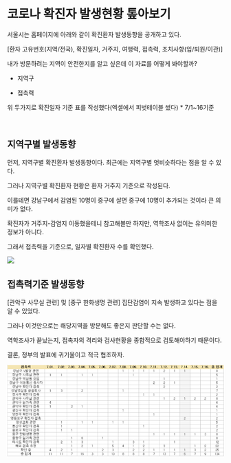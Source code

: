 # 코로나 확진자 발생현황 톺아보기

서울시는 홈페이지에 아래와 같이 확진환자 발생동향을 공개하고 있다.

[환자 고유번호(지역/전국), 확진일자, 거주지, 여행력, 접촉력, 조치사항(입/퇴원/이관)]

내가 방문하려는 지역이 안전한지를 알고 싶은데 이 자료를 어떻게 봐야할까?

- 지역구

- 접촉력

위 두가지로 확진일자 기준 표를 작성했다(엑셀에서 피벗테이블 썼다) * 7/1~16기준

​
## 지역구별 발생동향

먼저, 지역구별 확진환자 발생동향이다. 최근에는 지역구별 엇비슷하다는 점을 알 수 있다.

그러나 지역구별 확진환자 현황은 환자 거주지 기준으로 작성된다. 

이를테면 강남구에서 감염된 10명이 중구에 살면 중구에 10명이 추가되는 것이라 큰 의미가 없다.

확진자가 거주지-감염지 이동했을테니 참고해볼만 하지만, 역학조사 없이는 유의미한 정보가 아니다.

그래서 접촉력을 기준으로, 일자별 확진환자 수를 확인했다.

![](../img/corona.jpc)


## 접촉력기준 발생동향

[관악구 사무실 관련] 및 [중구 한화생명 관련] 집단감염이 지속 발생하고 있다는 점을 알 수 있었다.

그러나 이것만으로는 해당지역을 방문해도 좋은지 판단할 수는 없다.

역학조사가 끝났는지, 접촉자의 격리와 검사현황을 종합적으로 검토해야하기 때문이다.

결론, 정부의 발표에 귀기울이고 적극 협조하자.

![](../img/corona2.jpg)
